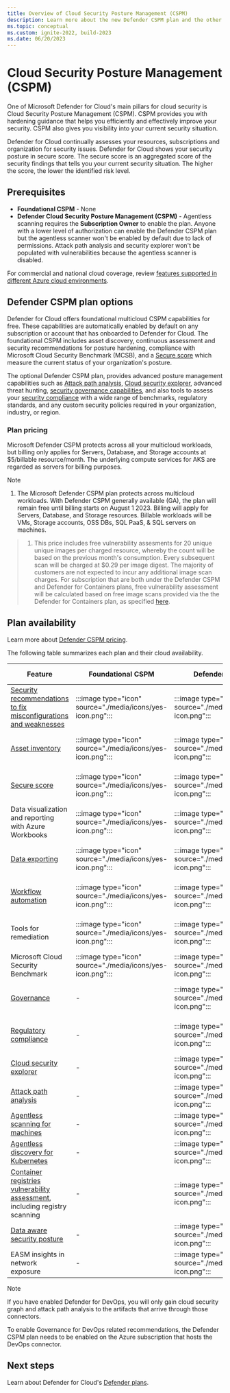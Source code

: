 ```yaml
---
title: Overview of Cloud Security Posture Management (CSPM)
description: Learn more about the new Defender CSPM plan and the other enhanced security features that can be enabled for your multicloud environment through the Defender Cloud Security Posture Management (CSPM) plan.
ms.topic: conceptual
ms.custom: ignite-2022, build-2023
ms.date: 06/20/2023
---
```


# Cloud Security Posture Management (CSPM)

One of Microsoft Defender for Cloud's main pillars for cloud security is Cloud Security Posture Management (CSPM). CSPM provides you with hardening guidance that helps you efficiently and effectively improve your security. CSPM also gives you visibility into your current security situation.

Defender for Cloud continually assesses your resources, subscriptions and organization for security issues. Defender for Cloud shows your security posture in secure score. The secure score is an aggregated score of the security findings that tells you your current security situation. The higher the score, the lower the identified risk level.

## Prerequisites

- **Foundational CSPM** - None
- **Defender Cloud Security Posture Management (CSPM)** - Agentless scanning requires the **Subscription Owner** to enable the plan. Anyone with a lower level of authorization can enable the Defender CSPM plan but the agentless scanner won't be enabled by default due to lack of permissions. Attack path analysis and security explorer won't be populated with vulnerabilities because the agentless scanner is disabled.

For commercial and national cloud coverage, review [features supported in different Azure cloud environments](support-matrix-cloud-environment.md).

## Defender CSPM plan options

Defender for Cloud offers foundational multicloud CSPM capabilities for free. These capabilities are automatically enabled by default on any subscription or account that has onboarded to Defender for Cloud. The foundational CSPM includes asset discovery, continuous assessment and security recommendations for posture hardening, compliance with Microsoft Cloud Security Benchmark (MCSB), and a [Secure score](secure-score-access-and-track.md) which measure the current status of your organization's posture.

The optional Defender CSPM plan, provides advanced posture management capabilities such as [Attack path analysis](how-to-manage-attack-path.md), [Cloud security explorer](how-to-manage-cloud-security-explorer.md), advanced threat hunting, [security governance capabilities](governance-rules.md), and also tools to assess your [security compliance](review-security-recommendations.md) with a wide range of benchmarks, regulatory standards, and any custom security policies required in your organization, industry, or region.

### Plan pricing

Microsoft Defender CSPM protects across all your multicloud workloads, but billing only applies for Servers, Database, and Storage accounts at $5/billable resource/month. The underlying compute services for AKS are regarded as servers for billing purposes.

> [!NOTE]
> 
> 1. The Microsoft Defender CSPM plan protects across multicloud workloads. With Defender CSPM generally available (GA), the plan will remain free until billing starts on August 1 2023. Billing will apply for Servers, Database, and Storage resources. Billable workloads will be VMs, Storage accounts, OSS DBs, SQL PaaS, & SQL servers on machines.​

> 1. This price includes free vulnerability assesments for 20 unique unique images per charged resource, whereby the count will be based on the previous month's consumption. Every subsequent scan will be charged at $0.29 per image digest. The majority of customers are not expected to incur any additional image scan charges. For subscription that are both under the Defender CSPM and Defender for Containers plans, free vulnerability assessment will be calculated based on free image scans provided via the the Defender for Containers plan, as specified [here]([url](https://azure.microsoft.com/en-us/pricing/details/defender-for-cloud/?v=17.23h)). 

## Plan availability

Learn more about [Defender CSPM pricing](https://azure.microsoft.com/pricing/details/defender-for-cloud/).

The following table summarizes each plan and their cloud availability.

| Feature | Foundational CSPM | Defender CSPM | Cloud availability |
|--|--|--|--|
| [Security recommendations to fix misconfigurations and weaknesses](review-security-recommendations.md) | :::image type="icon" source="./media/icons/yes-icon.png"::: | :::image type="icon" source="./media/icons/yes-icon.png":::| Azure, AWS, GCP, on-premises |
| [Asset inventory](asset-inventory.md) | :::image type="icon" source="./media/icons/yes-icon.png"::: | :::image type="icon" source="./media/icons/yes-icon.png"::: | Azure, AWS, GCP, on-premises |
| [Secure score](secure-score-security-controls.md) | :::image type="icon" source="./media/icons/yes-icon.png"::: | :::image type="icon" source="./media/icons/yes-icon.png"::: | Azure, AWS, GCP, on-premises |
| Data visualization and reporting with Azure Workbooks | :::image type="icon" source="./media/icons/yes-icon.png"::: | :::image type="icon" source="./media/icons/yes-icon.png"::: | Azure, AWS, GCP, on-premises |
| [Data exporting](export-to-siem.md) | :::image type="icon" source="./media/icons/yes-icon.png"::: | :::image type="icon" source="./media/icons/yes-icon.png"::: | Azure, AWS, GCP, on-premises |
| [Workflow automation](workflow-automation.md) | :::image type="icon" source="./media/icons/yes-icon.png"::: | :::image type="icon" source="./media/icons/yes-icon.png"::: | Azure, AWS, GCP, on-premises |
| Tools for remediation | :::image type="icon" source="./media/icons/yes-icon.png"::: | :::image type="icon" source="./media/icons/yes-icon.png"::: | Azure, AWS, GCP, on-premises |
| Microsoft Cloud Security Benchmark | :::image type="icon" source="./media/icons/yes-icon.png"::: | :::image type="icon" source="./media/icons/yes-icon.png"::: | Azure, AWS |
| [Governance](governance-rules.md) | - | :::image type="icon" source="./media/icons/yes-icon.png"::: | Azure, AWS, GCP, on-premises |
| [Regulatory compliance](concept-regulatory-compliance.md) | - | :::image type="icon" source="./media/icons/yes-icon.png"::: | Azure, AWS, GCP, on-premises |
| [Cloud security explorer](how-to-manage-cloud-security-explorer.md) | - | :::image type="icon" source="./media/icons/yes-icon.png"::: | Azure, AWS |
| [Attack path analysis](how-to-manage-attack-path.md) | - | :::image type="icon" source="./media/icons/yes-icon.png"::: | Azure, AWS |
| [Agentless scanning for machines](concept-agentless-data-collection.md) | - | :::image type="icon" source="./media/icons/yes-icon.png"::: | Azure, AWS |
| [Agentless discovery for Kubernetes](concept-agentless-containers.md) | - | :::image type="icon" source="./media/icons/yes-icon.png"::: | Azure |
| [Container registries vulnerability assessment](concept-agentless-containers.md), including registry scanning | - | :::image type="icon" source="./media/icons/yes-icon.png"::: | Azure |
| [Data aware security posture](concept-data-security-posture.md) | - | :::image type="icon" source="./media/icons/yes-icon.png"::: | Azure, AWS |
| EASM insights in network exposure | - | :::image type="icon" source="./media/icons/yes-icon.png"::: | Azure, AWS |

> [!NOTE]
> If you have enabled Defender for DevOps, you will only gain cloud security graph and attack path analysis to the artifacts that arrive through those connectors.
>
> To enable Governance for DevOps related recommendations, the Defender CSPM plan needs to be enabled on the Azure subscription that hosts the DevOps connector.

## Next steps

Learn about Defender for Cloud's [Defender plans](defender-for-cloud-introduction.md#protect-cloud-workloads).

